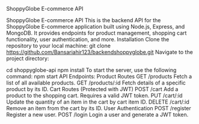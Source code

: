 ShoppyGlobe E-commerce API

ShoppyGlobe E-commerce API
This is the backend API for the ShoppyGlobe E-commerce application built using Node.js, Express, and MongoDB. It provides endpoints for product management, shopping cart functionality, user authentication, and more.
Installation
Clone the repository to your local machine:
git clone https://github.com/Bansariahir123/backendshoppyglobe.git
Navigate to the project directory:

cd shoppyglobe-api
npm install
To start the server, use the following command:
npm start
API Endpoints:
Product Routes
GET /products
Fetch a list of all available products.
GET /products/:id
Fetch details of a specific product by its ID.
Cart Routes (Protected with JWT)
POST /cart
Add a product to the shopping cart. Requires a valid JWT token.
PUT /cart/:id
Update the quantity of an item in the cart by cart item ID.
DELETE /cart/:id
Remove an item from the cart by its ID.
User Authentication
POST /register
Register a new user.
POST /login
Login a user and generate a JWT token.

